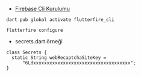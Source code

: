 - [Firebase Cli Kurulumu](https://firebase.google.com/docs/cli)

```
dart pub global activate flutterfire_cli
```

```
flutterfire configure
```

- secrets.dart örneği
```
class Secrets {
  static String webRecaptchaSiteKey =
      "6Ldxxxxxxxxxxxxxxxxxxxxxxxxxxxxxxxxxxxx";
}
```